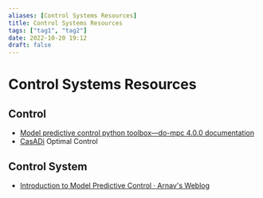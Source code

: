 ```yaml
---
aliases: [Control Systems Resources]
title: Control Systems Resources
tags: ["tag1", "tag2"]
date: 2022-10-20 19:12
draft: false
---
```


# Control Systems Resources

## Control

- [Model predictive control python toolbox—do-mpc 4.0.0 documentation](https://www.do-mpc.com/en/latest/#)
- [CasADi](https://web.casadi.org/) Optimal Control

## Control System

- [Introduction to Model Predictive Control · Arnav's Weblog](https://arnavdhamija.com/2022/01/08/intro-to-mpc/)
